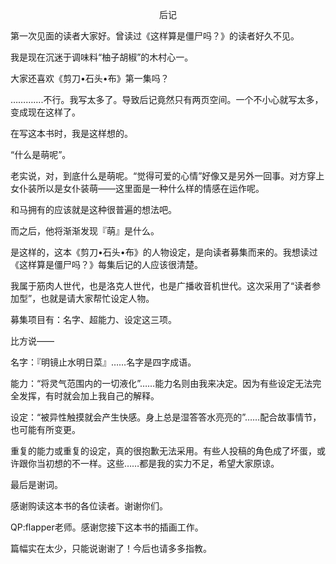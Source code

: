 <p align="center">后记</p>

第一次见面的读者大家好。曾读过《这样算是僵尸吗？》的读者好久不见。

我是现在沉迷于调味料“柚子胡椒”的木村心一。

大家还喜欢《剪刀•石头•布》第一集吗？

………….不行。我写太多了。导致后记竟然只有两页空间。一个不小心就写太多，变成现在这样了。

在写这本书时，我是这样想的。

“什么是萌呢”。

老实说，对，到底什么是萌呢。“觉得可爱的心情”好像又是另外一回事。对方穿上女仆装所以是女仆装萌——这里面是一种什么样的情感在运作呢。

和马拥有的应该就是这种很普遍的想法吧。

而之后，他将渐渐发现『萌』是什么。

是这样的，这本《剪刀•石头•布》的人物设定，是向读者募集而来的。我想读过《这样算是僵尸吗？》每集后记的人应该很清楚。

我属于筋肉人世代，也是洛克人世代，也是广播收音机世代。这次采用了“读者参加型”，也就是请大家帮忙设定人物。

募集项目有：名字、超能力、设定这三项。

比方说——

名字：『明镜止水明日菜』……名字是四字成语。

能力：“将灵气范围内的一切液化”……能力名则由我来决定。因为有些设定无法完全发挥，有时就会加上我自己的解释。

设定：“被异性触摸就会产生快感。身上总是湿答答水亮亮的”……配合故事情节，也可能有所变更。

重复的能力或重复的设定，真的很抱歉无法采用。有些人投稿的角色成了坏蛋，或许跟你当初想的不一样。这些……都是我的实力不足，希望大家原谅。

最后是谢词。

感谢购读这本书的各位读者。谢谢你们。

QP:flapper老师。感谢您接下这本书的插画工作。

篇幅实在太少，只能说谢谢了！今后也请多多指教。

